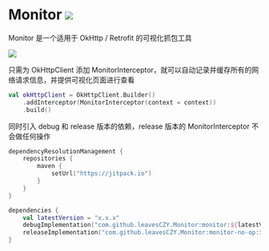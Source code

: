 # Monitor [![](https://jitpack.io/v/leavesCZY/Monitor.svg)](https://jitpack.io/#leavesCZY/Monitor)

Monitor 是一个适用于 OkHttp / Retrofit 的可视化抓包工具

![](https://github.com/leavesCZY/Monitor/assets/30774063/08938a42-9137-47a9-bbcb-ec29c16d76b6)

只需为 OkHttpClient 添加 MonitorInterceptor，就可以自动记录并缓存所有的网络请求信息，并提供可视化页面进行查看

```kotlin
val okHttpClient = OkHttpClient.Builder()
    .addInterceptor(MonitorInterceptor(context = context))
    .build()
```

同时引入 debug 和 release 版本的依赖，release 版本的 MonitorInterceptor 不会做任何操作

```kotlin
dependencyResolutionManagement {
    repositories {
        maven {
            setUrl("https://jitpack.io")
        }
    }
}

dependencies {
    val latestVersion = "x.x.x"
    debugImplementation("com.github.leavesCZY.Monitor:monitor:${latestVersion}")
    releaseImplementation("com.github.leavesCZY.Monitor:monitor-no-op:${latestVersion}")
}
```
